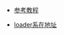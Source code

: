 
- [参考教程](https://post.smzdm.com/p/661781/)

- [loader系在地址](https://mega.nz/#F!yQpw0YTI!DQqIzUCG2RbBtQ6YieScWg!DYRAXCpB)

